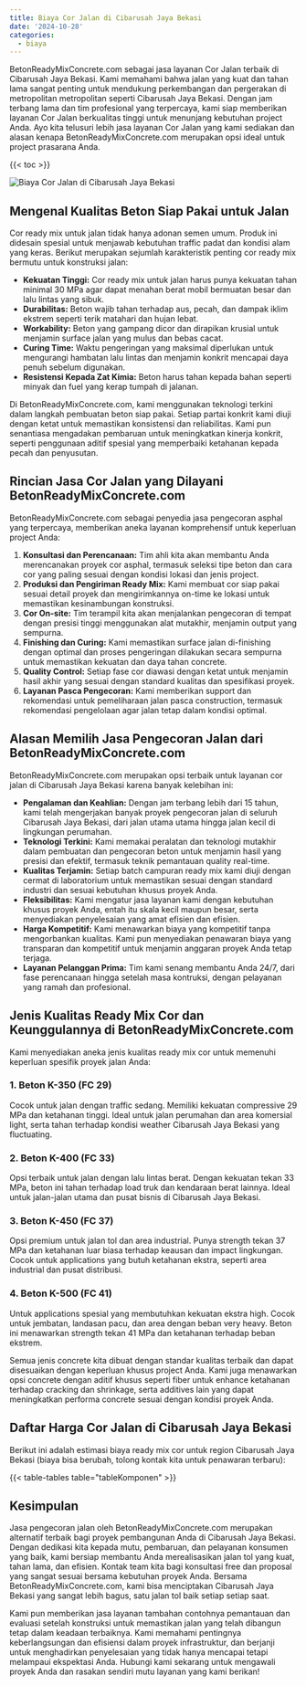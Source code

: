 ```yaml
---
title: Biaya Cor Jalan di Cibarusah Jaya Bekasi
date: '2024-10-28'
categories:
  - biaya
---
```


BetonReadyMixConcrete.com sebagai jasa layanan Cor Jalan terbaik di Cibarusah Jaya Bekasi. Kami memahami bahwa jalan yang kuat dan tahan lama sangat penting untuk mendukung perkembangan dan pergerakan di metropolitan metropolitan seperti Cibarusah Jaya Bekasi. Dengan jam terbang lama dan tim profesional yang terpercaya, kami siap memberikan layanan Cor Jalan berkualitas tinggi untuk menunjang kebutuhan project Anda. Ayo kita telusuri lebih jasa layanan Cor Jalan yang kami sediakan dan alasan kenapa BetonReadyMixConcrete.com merupakan opsi ideal untuk project prasarana Anda.

{{< toc >}}

![Biaya Cor Jalan di Cibarusah Jaya Bekasi](https://betoncor8.github.io/cor/harga-beton-readymix-concrete%20(33).png)

## Mengenal Kualitas Beton Siap Pakai untuk Jalan

Cor ready mix untuk jalan tidak hanya adonan semen umum. Produk ini didesain spesial untuk menjawab kebutuhan traffic padat dan kondisi alam yang keras. Berikut merupakan sejumlah karakteristik penting cor ready mix bermutu untuk konstruksi jalan:

- **Kekuatan Tinggi:** Cor ready mix untuk jalan harus punya kekuatan tahan minimal 30 MPa agar dapat menahan berat mobil bermuatan besar dan lalu lintas yang sibuk.
- **Durabilitas:** Beton wajib tahan terhadap aus, pecah, dan dampak iklim ekstrem seperti terik matahari dan hujan lebat.
- **Workability:** Beton yang gampang dicor dan dirapikan krusial untuk menjamin surface jalan yang mulus dan bebas cacat.
- **Curing Time:** Waktu pengeringan yang maksimal diperlukan untuk mengurangi hambatan lalu lintas dan menjamin konkrit mencapai daya penuh sebelum digunakan.
- **Resistensi Kepada Zat Kimia:** Beton harus tahan kepada bahan seperti minyak dan fuel yang kerap tumpah di jalanan.

Di BetonReadyMixConcrete.com, kami menggunakan teknologi terkini dalam langkah pembuatan beton siap pakai. Setiap partai konkrit kami diuji dengan ketat untuk memastikan konsistensi dan reliabilitas. Kami pun senantiasa mengadakan pembaruan untuk meningkatkan kinerja konkrit, seperti penggunaan aditif spesial yang memperbaiki ketahanan kepada pecah dan penyusutan.

## Rincian Jasa Cor Jalan yang Dilayani BetonReadyMixConcrete.com

BetonReadyMixConcrete.com sebagai penyedia jasa pengecoran asphal yang terpercaya, memberikan aneka layanan komprehensif untuk keperluan project Anda:

1. **Konsultasi dan Perencanaan:** Tim ahli kita akan membantu Anda merencanakan proyek cor asphal, termasuk seleksi tipe beton dan cara cor yang paling sesuai dengan kondisi lokasi dan jenis project.
2. **Produksi dan Pengiriman Ready Mix:** Kami membuat cor siap pakai sesuai detail proyek dan mengirimkannya on-time ke lokasi untuk memastikan kesinambungan konstruksi.
3. **Cor On-site:** Tim terampil kita akan menjalankan pengecoran di tempat dengan presisi tinggi menggunakan alat mutakhir, menjamin output yang sempurna.
4. **Finishing dan Curing:** Kami memastikan surface jalan di-finishing dengan optimal dan proses pengeringan dilakukan secara sempurna untuk memastikan kekuatan dan daya tahan concrete.
5. **Quality Control:** Setiap fase cor diawasi dengan ketat untuk menjamin hasil akhir yang sesuai dengan standard kualitas dan spesifikasi proyek.
6. **Layanan Pasca Pengecoran:** Kami memberikan support dan rekomendasi untuk pemeliharaan jalan pasca construction, termasuk rekomendasi pengelolaan agar jalan tetap dalam kondisi optimal.

## Alasan Memilih Jasa Pengecoran Jalan dari BetonReadyMixConcrete.com

BetonReadyMixConcrete.com merupakan opsi terbaik untuk layanan cor jalan di Cibarusah Jaya Bekasi karena banyak kelebihan ini:

- **Pengalaman dan Keahlian:** Dengan jam terbang lebih dari 15 tahun, kami telah mengerjakan banyak proyek pengecoran jalan di seluruh Cibarusah Jaya Bekasi, dari jalan utama utama hingga jalan kecil di lingkungan perumahan.
- **Teknologi Terkini:** Kami memakai peralatan dan teknologi mutakhir dalam pembuatan dan pengecoran beton untuk menjamin hasil yang presisi dan efektif, termasuk teknik pemantauan quality real-time.
- **Kualitas Terjamin:** Setiap batch campuran ready mix kami diuji dengan cermat di laboratorium untuk memastikan sesuai dengan standard industri dan sesuai kebutuhan khusus proyek Anda.
- **Fleksibilitas:** Kami mengatur jasa layanan kami dengan kebutuhan khusus proyek Anda, entah itu skala kecil maupun besar, serta menyediakan penyelesaian yang amat efisien dan efisien.
- **Harga Kompetitif:** Kami menawarkan biaya yang kompetitif tanpa mengorbankan kualitas. Kami pun menyediakan penawaran biaya yang transparan dan kompetitif untuk menjamin anggaran proyek Anda tetap terjaga.
- **Layanan Pelanggan Prima:** Tim kami senang membantu Anda 24/7, dari fase perencanaan hingga setelah masa kontruksi, dengan pelayanan yang ramah dan profesional.

## Jenis Kualitas Ready Mix Cor dan Keunggulannya di BetonReadyMixConcrete.com

Kami menyediakan aneka jenis kualitas ready mix cor untuk memenuhi keperluan spesifik proyek jalan Anda:

### 1\. Beton K-350 (FC 29)

Cocok untuk jalan dengan traffic sedang. Memiliki kekuatan compressive 29 MPa dan ketahanan tinggi. Ideal untuk jalan perumahan dan area komersial light, serta tahan terhadap kondisi weather Cibarusah Jaya Bekasi yang fluctuating.

### 2\. Beton K-400 (FC 33)

Opsi terbaik untuk jalan dengan lalu lintas berat. Dengan kekuatan tekan 33 MPa, beton ini tahan terhadap load truk dan kendaraan berat lainnya. Ideal untuk jalan-jalan utama dan pusat bisnis di Cibarusah Jaya Bekasi.

### 3\. Beton K-450 (FC 37)

Opsi premium untuk jalan tol dan area industrial. Punya strength tekan 37 MPa dan ketahanan luar biasa terhadap keausan dan impact lingkungan. Cocok untuk applications yang butuh ketahanan ekstra, seperti area industrial dan pusat distribusi.

### 4\. Beton K-500 (FC 41)

Untuk applications spesial yang membutuhkan kekuatan ekstra high. Cocok untuk jembatan, landasan pacu, dan area dengan beban very heavy. Beton ini menawarkan strength tekan 41 MPa dan ketahanan terhadap beban ekstrem.

Semua jenis concrete kita dibuat dengan standar kualitas terbaik dan dapat disesuaikan dengan keperluan khusus project Anda. Kami juga menawarkan opsi concrete dengan aditif khusus seperti fiber untuk enhance ketahanan terhadap cracking dan shrinkage, serta additives lain yang dapat meningkatkan performa concrete sesuai dengan kondisi proyek Anda.

## Daftar Harga Cor Jalan di Cibarusah Jaya Bekasi

Berikut ini adalah estimasi biaya ready mix cor untuk region Cibarusah Jaya Bekasi (biaya bisa berubah, tolong kontak kita untuk penawaran terbaru):

{{< table-tables table="tableKomponen" >}}

## Kesimpulan

Jasa pengecoran jalan oleh BetonReadyMixConcrete.com merupakan alternatif terbaik bagi proyek pembangunan Anda di Cibarusah Jaya Bekasi. Dengan dedikasi kita kepada mutu, pembaruan, dan pelayanan konsumen yang baik, kami bersiap membantu Anda merealisasikan jalan tol yang kuat, tahan lama, dan efisien. Kontak team kita bagi konsultasi free dan proposal yang sangat sesuai bersama kebutuhan proyek Anda. Bersama BetonReadyMixConcrete.com, kami bisa menciptakan Cibarusah Jaya Bekasi yang sangat lebih bagus, satu jalan tol baik setiap setiap saat.

Kami pun memberikan jasa layanan tambahan contohnya pemantauan dan evaluasi setelah konstruksi untuk memastikan jalan yang telah dibangun tetap dalam keadaan terbaiknya. Kami memahami pentingnya keberlangsungan dan efisiensi dalam proyek infrastruktur, dan berjanji untuk menghadirkan penyelesaian yang tidak hanya mencapai tetapi melampaui ekspektasi Anda. Hubungi kami sekarang untuk mengawali proyek Anda dan rasakan sendiri mutu layanan yang kami berikan!

